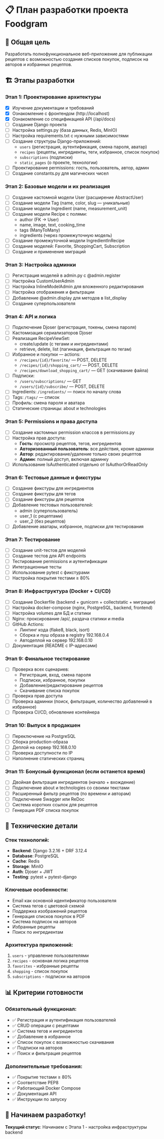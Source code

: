 # 📋 План разработки проекта Foodgram

## 🎯 Общая цель
Разработать полнофункциональное веб-приложение для публикации рецептов с возможностью создания списков покупок, подписок на авторов и избранных рецептов.

## 🏗️ Этапы разработки

### Этап 1: Проектирование архитектуры
- [x] Изучение документации и требований
- [x] Ознакомление с фронтендом (http://localhost)
- [x] Ознакомление со спецификацией API (/api/docs)
- [ ] Создание Django проекта
- [ ] Настройка settings.py (база данных, Redis, MinIO)
- [ ] Настройка requirements.txt с нужными зависимостями
- [ ] Создание структуры Django-приложений:
  - `users` (регистрация, аутентификация, смена пароля, аватар)
  - `recipes` (рецепты, ингредиенты, теги, избранное, список покупок)
  - `subscriptions` (подписки)
  - `static_pages` (о проекте, технологии)
- [ ] Проектирование permissions: гость, пользователь, автор, админ
- [ ] Создание constants.py для магических чисел

### Этап 2: Базовые модели и их реализация
- [ ] Создание кастомной модели User (расширение AbstractUser)
- [ ] Создание модели Tag (name, color, slug — уникальные)
- [ ] Создание модели Ingredient (name, measurement_unit)
- [ ] Создание модели Recipe с полями:
  - author (FK -> User)
  - name, image, text, cooking_time
  - tags (ManyToMany)
  - ingredients (через промежуточную модель)
- [ ] Создание промежуточной модели IngredientInRecipe
- [ ] Создание моделей: Favorite, ShoppingCart, Subscription
- [ ] Создание и применение миграций

### Этап 3: Настройка админки
- [ ] Регистрация моделей в admin.py с @admin.register
- [ ] Настройка CustomUserAdmin
- [ ] Настройка InlineModelAdmin для вложенного редактирования
- [ ] Настройка отображения и фильтрации
- [ ] Добавление @admin.display для методов в list_display
- [ ] Создание суперпользователя

### Этап 4: API и логика
- [ ] Подключение Djoser (регистрация, токены, смена пароля)
- [ ] Кастомизация сериализаторов Djoser
- [ ] Реализация RecipeViewSet:
  - create/update (с тегами и ингредиентами)
  - retrieve, delete, list (пагинация, фильтрация по тегам)
- [ ] Избранное и покупки — actions:
  - `/recipes/{id}/favorite/` — POST, DELETE
  - `/recipes/{id}/shopping_cart/` — POST, DELETE
  - `/recipes/download_shopping_cart/` — GET (скачивание файла)
- [ ] Подписки:
  - `/users/subscriptions/` — GET
  - `/users/{id}/subscribe/` — POST, DELETE
- [ ] Ingredients: `/ingredients/` — поиск по началу слова
- [ ] Tags: `/tags/` — список
- [ ] Профиль: смена пароля и аватара
- [ ] Статические страницы: about и technologies

### Этап 5: Permissions и права доступа
- [ ] Создание кастомных permission классов в permissions.py
- [ ] Настройка прав доступа:
  - **Гость**: просмотр рецептов, тегов, ингредиентов
  - **Авторизованный пользователь**: все действия, кроме админки
  - **Автор**: редактирование/удаление только своих рецептов
  - **Админ**: полный доступ, включая админку
- [ ] Использование IsAuthenticated отдельно от IsAuthorOrReadOnly

### Этап 6: Тестовые данные и фикстуры
- [ ] Создание фикстуры для ингредиентов
- [ ] Создание фикстуры для тегов
- [ ] Создание фикстуры для рецептов
- [ ] Добавление тестовых пользователей:
  - admin (суперпользователь)
  - user_1 (с рецептами)
  - user_2 (без рецептов)
- [ ] Добавление аватары, избранное, подписки для тестирования

### Этап 7: Тестирование
- [ ] Создание unit-тестов для моделей
- [ ] Создание тестов для API endpoints
- [ ] Тестирование permissions и аутентификации
- [ ] Интеграционные тесты
- [ ] Использование pytest с фикстурами
- [ ] Настройка покрытия тестами ≥ 80%

### Этап 8: Инфраструктура (Docker + CI/CD)
- [ ] Создание Dockerfile (backend + gunicorn + collectstatic + миграции)
- [ ] Настройка docker-compose (nginx, PostgreSQL, backend, frontend)
- [ ] Настройка volumes для БД и статики
- [ ] Nginx: проксирование /api/, раздача статики и media
- [ ] GitHub Actions:
  - Линтинг кода (flake8, black, isort)
  - Сборка и пуш образа в registry 192.168.0.4
  - Автодеплой на сервер 192.168.0.10
- [ ] Документация (README с IP-адресами)

### Этап 9: Финальное тестирование
- [ ] Проверка всех сценариев:
  - Регистрация, вход, смена пароля
  - Подписки, избранное, покупки
  - Добавление/редактирование рецептов
  - Скачивание списка покупок
- [ ] Проверка прав доступа
- [ ] Проверка админки (поиск, фильтрация, количество добавлений в избранное)
- [ ] Проверка CI/CD, обновление контейнера

### Этап 10: Выпуск в продакшен
- [ ] Переключение на PostgreSQL
- [ ] Сборка production-образа
- [ ] Деплой на сервер 192.168.0.10
- [ ] Проверка доступности по IP
- [ ] Наполнение статических страниц

### Этап 11: Бонусный функционал (если останется время)
- [ ] Двойная фильтрация ингредиентов (начало + вхождение)
- [ ] Подключение about и technologies со своими текстами
- [ ] Расширенный фильтр рецептов (по времени и авторам)
- [ ] Подключение Swagger или ReDoc
- [ ] Система коротких ссылок для рецептов
- [ ] Генерация PDF списка покупок

## 🔧 Технические детали

### Стек технологий:
- **Backend**: Django 3.2.16 + DRF 3.12.4
- **Database**: PostgreSQL
- **Cache**: Redis
- **Storage**: MinIO
- **Auth**: Djoser + JWT
- **Testing**: pytest + pytest-django

### Ключевые особенности:
- Email как основной идентификатор пользователя
- Система тегов с цветовой схемой
- Поддержка изображений рецептов
- Генерация списков покупок в PDF
- Система подписок на авторов
- Избранные рецепты
- Поиск по ингредиентам

### Архитектура приложений:
1. `users` - управление пользователями
2. `recipes` - основная логика рецептов
3. `favorites` - избранные рецепты
4. `shopping` - список покупок
5. `subscriptions` - подписки на авторов

## 📊 Критерии готовности

### Обязательный функционал:
- ✅ Регистрация и аутентификация пользователей
- ✅ CRUD операции с рецептами
- ✅ Система тегов и ингредиентов
- ✅ Добавление в избранное
- ✅ Список покупок с возможностью скачивания
- ✅ Подписки на авторов
- ✅ Поиск и фильтрация рецептов

### Дополнительные требования:
- ✅ Покрытие тестами ≥ 80%
- ✅ Соответствие PEP8
- ✅ Работающий Docker Compose
- ✅ Документация API
- ✅ Инструкции по запуску

## 🚀 Начинаем разработку!

**Текущий статус**: Начинаем с Этапа 1 - настройка инфраструктуры backend
